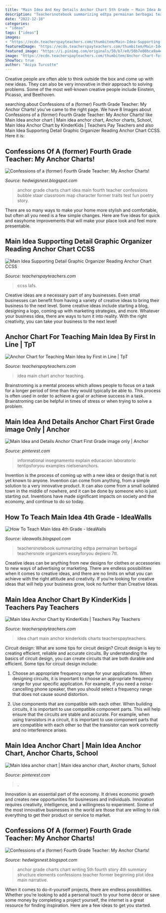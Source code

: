 ```yaml
---
title: "Main Idea And Key Details Anchor Chart 5th Grade ~ Main Idea And Details Anchor Chart First Grade image Only"
description: "Teachersnotebook summarizing edtpa permainan berbagai teachersnote organizers esseyforyou depiero 7tt"
date: "2022-12-10"
categories:
- "ideas"
tags: ["ideas"]
images:
- "https://ecdn.teacherspayteachers.com/thumbitem/Main-Idea-Supporting-Details-Graphic-Organizer-Reading-Skills-1500873613/original-462967-1.jpg"
featuredImage: "https://ecdn.teacherspayteachers.com/thumbitem/Main-Idea-Anchor-Chart-3884931-1530191073/original-3884931-2.jpg"
featured_image: "https://i.pinimg.com/originals/50/b7/e0/50b7e00bca9a4ebc6fe5b6bf58a6950f.jpg"
image: "https://ecdn.teacherspayteachers.com/thumbitem/Anchor-Chart-for-Teaching-Main-Idea-3135969-1493577863/original-3135969-1.jpg"
ShowToc: true
author: "Aniya Turcotte"
---
```



Creative people are often able to think outside the box and come up with new ideas. They can also be very innovative in their approach to solving problems. Some of the most well-known creative people include Einstein, Picasso, and Beethoven.

	

		
searching about Confessions of a (former) Fourth Grade Teacher: My Anchor Charts! you've came to the right page. We have 8 Images about Confessions of a (former) Fourth Grade Teacher: My Anchor Charts! like Main Idea anchor chart | Main idea anchor chart, Anchor charts, School, Main Idea Anchor Chart by KinderKids | Teachers Pay Teachers and also Main Idea Supporting Detail Graphic Organizer Reading Anchor Chart CCSS. Here it is:
		
    
## Confessions Of A (former) Fourth Grade Teacher: My Anchor Charts!

<img loading=lazy src="http://3.bp.blogspot.com/-ELshclSMZP0/T49nNKET2MI/AAAAAAAAAaI/dtIESoK_lCQ/s1600/classroom%2B010.JPG" onerror="this.onerror=null;this.src='https://tse2.mm.bing.net/th?id=OIP.Qc9m4LIft8NuXALwQY_aKQHaJ6&amp;pid=15.1';" alt="Confessions of a (former) Fourth Grade Teacher: My Anchor Charts!">

_Source: hedwigsnest.blogspot.com_

>anchor grade charts chart idea main fourth teacher confessions bubble staar classroom map character former traits test fun poetry story. 

	

There are so many ways to make your home more stylish and comfortable, but often all you need is a few simple changes. Here are five ideas for quick and easyhome improvements that will make your place look and feel more presentable.

    
## Main Idea Supporting Detail Graphic Organizer Reading Anchor Chart CCSS

<img loading=lazy src="https://ecdn.teacherspayteachers.com/thumbitem/Main-Idea-Supporting-Details-Graphic-Organizer-Reading-Skills-1500873613/original-462967-1.jpg" onerror="this.onerror=null;this.src='https://tse1.mm.bing.net/th?id=OIP.doJ9Um4XicLW5vGdUaN8EwEsDn&amp;pid=15.1';" alt="Main Idea Supporting Detail Graphic Organizer Reading Anchor Chart CCSS">

_Source: teacherspayteachers.com_

>ccss lafs. 

	

Creative ideas are a necessary part of any businesses. Even small businesses can benefit from having a variety of creative ideas to bring their business to the next level. Some creative ideas include starting a blog, designing a logo, coming up with marketing strategies, and more. Whatever your business idea, there are ways to turn it into reality. With the right creativity, you can take your business to the next level!

    
## Anchor Chart For Teaching Main Idea By First In Line | TpT

<img loading=lazy src="https://ecdn.teacherspayteachers.com/thumbitem/Anchor-Chart-for-Teaching-Main-Idea-3135969-1493577863/original-3135969-1.jpg" onerror="this.onerror=null;this.src='https://tse3.mm.bing.net/th?id=OIP.ujcY0PLr1y0hASHU2bHbEAAAAA&amp;pid=15.1';" alt="Anchor Chart for Teaching Main Idea by First in Line | TpT">

_Source: teacherspayteachers.com_

>idea main chart anchor teaching. 

	

Brainstroming is a mental process which allows people to focus on a task for a longer period of time than they would typically be able to. This process is often used in order to achieve a goal or achieve success in a task. Brainstroming can be helpful in times of stress or when trying to solve a problem.

    
## Main Idea And Details Anchor Chart First Grade image Only | Anchor

<img loading=lazy src="https://i.pinimg.com/originals/50/b7/e0/50b7e00bca9a4ebc6fe5b6bf58a6950f.jpg" onerror="this.onerror=null;this.src='https://tse4.mm.bing.net/th?id=OIP.WXKreq4SjKrBZZLAWf3fnQAAAA&amp;pid=15.1';" alt="Main Idea and Details Anchor Chart First Grade image only | Anchor">

_Source: pinterest.com_

>informational insegnamento explain educacion laboratorio tentipsforyou examples nielsenanchors. 

	

Invention is the process of coming up with a new idea or design that is not yet known to anyone. Invention can come from anything, from a simple solution to a very innovative product. It can also come from a small isolated town in the middle of nowhere, and it can be done by someone who is just starting out. Inventions have made significant impacts on society and the economy, and continue to do so today.

    
## How To Teach Main Idea 4th Grade - IdeaWalls

<img loading=lazy src="http://msbreyel.weebly.com/uploads/5/7/1/8/57182977/main-idea-anchor-chart_orig.png" onerror="this.onerror=null;this.src='https://tse3.mm.bing.net/th?id=OIP.lfxxG8GRj2smQRg-0f4MyAAAAA&amp;pid=15.1';" alt="How To Teach Main Idea 4th Grade - IdeaWalls">

_Source: ideawalls.blogspot.com_

>teachersnotebook summarizing edtpa permainan berbagai teachersnote organizers esseyforyou depiero 7tt. 

	

Creative ideas can be anything from new designs for clothes or accessories to new ways of advertising or marketing. There are endless possibilities when it comes to creative ideas, and there are no limits on what you can achieve with the right attitude and creativity. If you're looking for creative ideas that will help your business grow, look no further than Creative Ideas.

    
## Main Idea Anchor Chart By KinderKids | Teachers Pay Teachers

<img loading=lazy src="https://ecdn.teacherspayteachers.com/thumbitem/Main-Idea-Anchor-Chart-3884931-1530191073/original-3884931-2.jpg" onerror="this.onerror=null;this.src='https://tse1.mm.bing.net/th?id=OIP.5A9dCQDtmOP2aSm5RJFWjQAAAA&amp;pid=15.1';" alt="Main Idea Anchor Chart by KinderKids | Teachers Pay Teachers">

_Source: teacherspayteachers.com_

>idea chart main anchor kinderkids charts teacherspayteachers. 

	

Circuit design: What are some tips for circuit design?
Circuit design is key to creating efficient, reliable and accurate circuits. By understanding the basics of circuit design, you can create circuits that are both durable and efficient. Some tips for circuit design include:
1. Choose an appropriate frequency range for your applications. When designing circuits, it is important to choose an appropriate frequency range for your specific application. For example, if you need a noise-cancelling phone speaker, then you should select a frequency range that does not cause sound distortion.

2. Use components that are compatible with each other. When building circuits, it is important to use compatible component parts. This will help ensure that the circuits are stable and accurate. For example, when using transistors in a circuit, it is important to use component parts that are compatible with each other so that the transistor can work correctly and no interference arises.


    
## Main Idea Anchor Chart | Main Idea Anchor Chart, Anchor Charts, School

<img loading=lazy src="https://i.pinimg.com/originals/bb/21/08/bb2108d8428f7077a7e37970023c9631.jpg" onerror="this.onerror=null;this.src='https://tse2.mm.bing.net/th?id=OIP.8UzTIX4M955g2zJTvpPSUAHaJ4&amp;pid=15.1';" alt="Main Idea anchor chart | Main idea anchor chart, Anchor charts, School">

_Source: pinterest.com_

>. 

	

Innovation is an essential part of the economy. It drives economic growth and creates new opportunities for businesses and individuals. Innovation requires creativity, intelligence, and a willingness to experiment. Some of the most innovative businesses in the world are those that are willing to risk everything to get their product or service to market.

    
## Confessions Of A (former) Fourth Grade Teacher: My Anchor Charts!

<img loading=lazy src="http://3.bp.blogspot.com/-dI3H7X0Nh1E/T6CZPO2EygI/AAAAAAAAAds/jDDALaGxqyw/s1600/today%2B001.JPG" onerror="this.onerror=null;this.src='https://tse2.mm.bing.net/th?id=OIP.D-x8N4g55dVDLCmkr9KcrgHaFi&amp;pid=15.1';" alt="Confessions of a (former) Fourth Grade Teacher: My Anchor Charts!">

_Source: hedwigsnest.blogspot.com_

>anchor grade charts chart writing 5th fourth story 4th summary structure elements confessions teacher former beginning plot idea main narrative. 

	

When it comes to do-it-yourself projects, there are endless possibilities. Whether you’re looking to add a personal touch to your home décor or save some money by completing a project yourself, the internet is a great resource for finding inspiration. Here are a few ideas to get you started.

